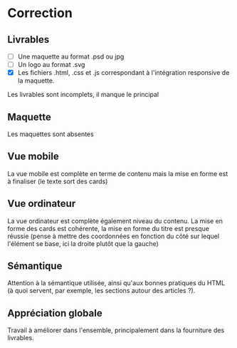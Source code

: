 # Correction
## Livrables
- [ ] Une maquette au format .psd ou jpg
- [ ] Un logo au format .svg
- [X] Les fichiers .html, .css et .js correspondant à l'intégration responsive de la maquette.

Les livrables sont incomplets, il manque le principal

## Maquette

Les maquettes sont absentes

## Vue mobile

La vue mobile est complète en terme de contenu mais la mise en forme est à finaliser (le texte sort des cards)

## Vue ordinateur

La vue ordinateur est complète également niveau du contenu. La mise en forme des cards est cohérente, la mise en forme du titre est presque réussie (pense à mettre des coordonnées en fonction du côté sur lequel l'élément se base, ici la droite plutôt que la gauche)

## Sémantique

Attention à la sémantique utilisée, ainsi qu'aux bonnes pratiques du HTML (à quoi servent, par exemple, les sections autour des articles ?).

## Appréciation globale

Travail à améliorer dans l'ensemble, principalement dans la fourniture des livrables.